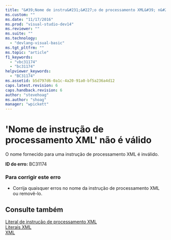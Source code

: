 ```yaml
---
title: "&#39;Nome de instru&#231;&#227;o de processamento XML&#39; n&#227;o &#233; v&#225;lido | Microsoft Docs"
ms.custom: ""
ms.date: "11/17/2016"
ms.prod: "visual-studio-dev14"
ms.reviewer: ""
ms.suite: ""
ms.technology: 
  - "devlang-visual-basic"
ms.tgt_pltfrm: ""
ms.topic: "article"
f1_keywords: 
  - "vbc31174"
  - "bc31174"
helpviewer_keywords: 
  - "BC31174"
ms.assetid: b5d797d6-0a1c-4a20-91a0-bf5a236a4d12
caps.latest.revision: 6
caps.handback.revision: 6
author: "stevehoag"
ms.author: "shoag"
manager: "wpickett"
---
```

# &#39;Nome de instru&#231;&#227;o de processamento XML&#39; n&#227;o &#233; v&#225;lido
O nome fornecido para uma instrução de processamento XML é inválido.  
  
 **ID do erro:** BC31174  
  
### Para corrigir este erro  
  
-   Corrija quaisquer erros no nome da instrução de processamento XML ou removê\-lo.  
  
## Consulte também  
 [Literal de instrução de processamento XML](../../visual-basic/language-reference/xml-literals/xml-processing-instruction-literal.md)   
 [Literais XML](../../visual-basic/language-reference/xml-literals/index.md)   
 [XML](../../visual-basic/programming-guide/language-features/xml/index.md)